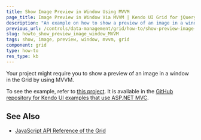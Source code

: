 ```yaml
---
title: Show Image Preview in Window Using MVVM
page_title: Image Preview in Window Via MVVM | Kendo UI Grid for jQuery
description: "An example on how to show a preview of an image in a window by using MVVM in the Kendo UI Grid for jQuery."
previous_url: /controls/data-management/grid/how-to/show-preview-image-window-mvvm, /controls/data-management/grid/how-to/various/show-preview-image-window-mvvm
slug: howto_show_preview_image_window_MVVM
tags: show, image, preview, window, mvvm, grid
component: grid
type: how-to
res_type: kb
---
```


Your project might require you to show a preview of an image in a window in the Grid by using MVVM.

To see the example, refer to [this project](https://github.com/telerik/kendo-examples-asp-net-mvc/tree/master/grid-show-preview-image-mvvm). It is available in the [GitHub repository for Kendo UI examples that use ASP.NET MVC](https://github.com/telerik/kendo-examples-asp-net-mvc).

## See Also

* [JavaScript API Reference of the Grid](/api/javascript/ui/grid)
